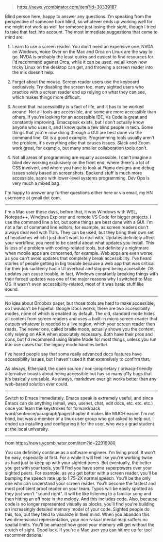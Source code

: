 
> https://news.ycombinator.com/item?id=30339187

Blind person here, happy to answer any questions. I'm speaking from the perspective of someone born blind, so whatever ends up working well for me might not work as well for someone just losing their sight, though I tried to take that fact into account.
The most immediate suggestions that come to mind are:

1. Learn to use a screen reader. You don't need an expensive one. NVDA on Windows, Voice Over on the Mac and Orca on Linux are the way to go. NVDA is probably the least quirky and easiest to find resources for. I'd recommend against Orca, while it can be used, we all know how tricky Linux on the desktop can get, and throwing a screen reader into the mix doesn't help.

2. Forget about the mouse. Screen reader users use the keyboard exclusively. Try disabling the screen too, many sighted users who practice with a screen reader end up relying on what they can see, which makes things more difficult.

3. Accept that inaccessibility is a fact of life, and it has to be worked around. Not all tools are accessible, and some are more accessible than others. If you're looking for an accessible IDE, Vs Code is great and constantly improving. Emacspeak exists, but I don't actually know anyone who uses it, and I know quite a few blind people in tech. Some things that you're now doing through a GUI are best done via the command line, Git is a good example. Programming tools usually aren't the problem, it's everything else that causes issues. Slack and Zoom work great, for example, but many smaller collaboration tools don't.

4. Not all areas of programming are equally accessible. I can't imagine a blind dev working exclusively on the front end, where there's a lot of CSS involved, and where you have to look at Figma designs and debug issues solely based on screenshots. Backend stuff is much more accessible, same with lower-level systems programming. Dev Ops is very much a mixed bag.

I'm happy to answer any further questions either here or via email, my HN username at gmail dot com.

---

I'm a Mac user these days, before that, it was Windows with WSL, Notepad++, Windows Explorer and remote VS Code for bigger projects. I use the command line a lot, but some things are best done with a GUI. I'm not a fan of command line editors, for example, as screen readers don't always deal well with TUIs. They can be used, but they bring their own set of headaches which I just don't want to deal with.
Updates definitely affect your workflow, you need to be careful about what updates you install. This is less of a problem with coding-related tools, but definitely a nightmare when mobile apps are concerned, for example. Web apps are even worse, as you can't avoid updates that completely break accessibility. I've heard stories of people getting in big trouble because a web app that was critical for their job suddenly had a UI overhaul and stopped being accessible. OS updates can cause trouble, in fact, Windows constantly breaking things with their forced updates was one of the major reasons why I switched to Mac OS. It wasn't even accessibility-related, most of it was basic stuff like sound.

---

No idea about Dropbox paper, but those tools are hard to make accessible, so I wouldn't be hopeful.
Google Docs works, there are two accessibility modes, none of which is enabled by default. The old, standard mode hides all content from screen readers and uses a built-in micro screen-reader that outputs whatever is needed to a live region, which your screen reader then reads. The newer one, called braille mode, actually shows you the content, only relying on ARIA when absolutely necessary. Both have their pros and cons, but I'd recommend using Braille Mode for most things, unless you run into use cases that the legacy mode handles better.

I've heard people say that some really advanced docs features have accessibility issues, but I haven't used it that extensively to confirm that.

As always, Etherpad, the open source / non-proprietary / privacy-friendly alternative boasts about being accessible but has so many a11y bugs that it's basically unusable. As always, markdown over git works better than any web-based solution ever could.

---

Switch to Emacs immediately. Emacs speak is extremely useful, and since Emacs can do anything (email, web, usenet, chat, edit docs, etc. etc. etc.) once you learn the keystrokes for forward/back word/sentence/paragraph/page/chapter it makes life MUCH easier. I'm not blind, but was a member of a linux user group who got asked to help out. I ended up installing and configuring it for the user, who was a grad student at the local university.

---

from https://news.ycombinator.com/item?id=22918980

You can definitely continue as a software engineer. I'm living proof. It won't be easy, especially at first. For a while it will feel like you're working twice as hard just to keep up with your sighted peers. But eventually, the better you get with your tools, you'll find you have some superpowers over your sighted peers. For example, as you get better with a screen reader, you'll be bumping the speech rate up to 1.75-2X normal speech. You'll be the only one who can understand your screen reader. You'll become the fastest and most proficient proof reader on your team. Typos will be easily spotted as they just won't "sound right". It will be like listening to a familiar song and then hitting an off note in the melody. And this includes code. Also, because code is no longer represented visually as blocks, you'll find you're building an increasingly detailed memory model of your code. Sighted people do this, too, but they tend to visualize in their mind. When you abandon this two dimensional representation, your non-visual mental map suffers no spatial limits. You'll be amazed how good your memory will get without the crutch of sight. Good luck. If you're a Mac user you can hit me up for tool recommendations.

